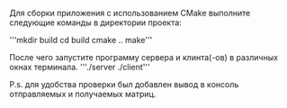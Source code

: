 Для сборки приложения с использованием CMake выполните следующие команды в директории проекта:

'''mkdir build
cd build
cmake ..
make'''

После чего запустите программу сервера и клинта(-ов) в различных окнах терминала.
'''./server
./client'''

P.s. для удобства проверки был добавлен вывод в консоль отправляемых и получаемых матриц.
